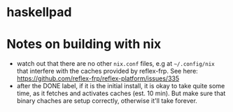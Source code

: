 # haskellpad

# Notes on building with nix
- watch out that there are no other `nix.conf` files, e.g at `~/.config/nix` that interfere with the caches provided by reflex-frp. See here: https://github.com/reflex-frp/reflex-platform/issues/335
- after the DONE label, if it is the initial install, it is okay to take quite some time, as it fetches and activates caches (est. 10 min). But make sure that binary chaches are setup correctly, otherwise it'll take forever.
